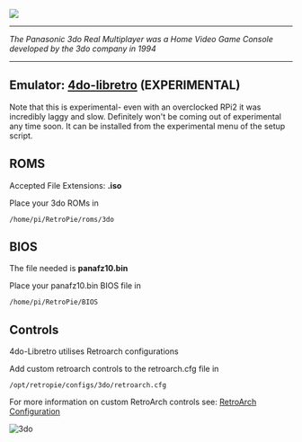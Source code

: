 ![](http://vignette3.wikia.nocookie.net/retroconsoles/images/7/74/R.E.A.L_3DO_Interactive_Multiplayer_logo.png/revision/latest?cb=20130607161233)
***
_The Panasonic 3do Real Multiplayer was a Home Video Game Console developed by the 3do company in 1994_

***
## Emulator: [4do-libretro](https://github.com/libretro/4do-libretro) (EXPERIMENTAL)

Note that this is experimental- even with an overclocked RPi2 it was incredibly laggy and slow. Definitely won't be coming out of experimental any time soon. It can be installed from the experimental menu of the setup script.

## ROMS
Accepted File Extensions: **.iso**

Place your 3do ROMs in
```
/home/pi/RetroPie/roms/3do
```
## BIOS

The file needed is **panafz10.bin**

Place your panafz10.bin BIOS file in
```
/home/pi/RetroPie/BIOS
```
## Controls

4do-Libretro utilises Retroarch configurations

Add custom retroarch controls to the retroarch.cfg file in
```shell
/opt/retropie/configs/3do/retroarch.cfg
```
For more information on custom RetroArch controls see: [RetroArch Configuration](https://github.com/petrockblog/RetroPie-Setup/wiki/RetroArch-Configuration)

![3do](https://cloud.githubusercontent.com/assets/10035308/7448854/9357ed76-f1e2-11e4-9c10-5aa9689cd121.png)